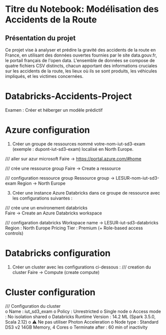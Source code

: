 # Titre du Notebook: Modélisation des Accidents de la Route

## Présentation du projet 
Ce projet vise à analyser et prédire la gravité des accidents de la route en France, en utilisant des données ouvertes fournies par le site data.gouv.fr, le portail français de l'open data. L'ensemble de données se compose de quatre fichiers CSV distincts, chacun apportant des informations cruciales sur les accidents de la route, les lieux où ils se sont produits, les véhicules impliqués, et les victimes concernées.











# Databricks-Accidents-Project
Examen : Créer et héberger un modèle prédictif

# Azure configuration 

1.   Créer un groupe de ressources nommé votre-nom-iut-sd3-exam (exemple : dupont-iut-sd3-exam) localisé en North Europe.

/// aller sur azur microsoft 
Faire -> https://portal.azure.com/#home

/// crée une ressource group 
Faire -> Create a ressource 

/// configuration ressource group 
Ressource group -> LESUR-nom-iut-sd3-exam
Region -> North Europe

3.  Créer une instance Azure Databricks dans ce groupe de ressource avec les configurations suivantes :

/// crée une un environement databricks  
Faire -> Create an Azure Databricks workspace

/// configaration databricks
Workspace name ->  LESUR-iut-sd3-databricks
Region : North Europe
Pricing Tier : Premium (+ Role-based access controls)



 
# Databricks configuration 


1.	Créer un cluster avec les configurations ci-dessous :
/// creation du cluster
Faire -> Compute (create compute)

# Cluster configuration 
/// Configuration du cluster   
o	Name : iut_sd3_exam
o	Policy : Unrestricted
o	Single node
o	Access mode : No isolation shared
o	Databricks Runtime Version : 14.2 ML (Spark 3.5.0, Scala 2.12)
o	⚠️ Ne pas utiliser Photon Acceleration
o	Node type : Standard DS3 v2 14GB Memory, 4 Cores
o	Terminate after : 60 min of inactivity


 






